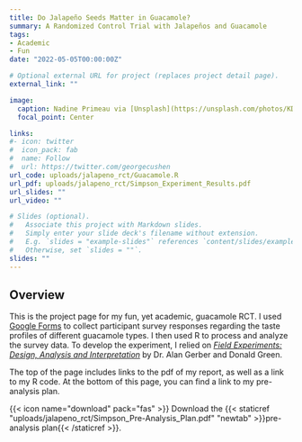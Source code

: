 ```yaml
---
title: Do Jalapeño Seeds Matter in Guacamole?
summary: A Randomized Control Trial with Jalapeños and Guacamole
tags:
- Academic
- Fun
date: "2022-05-05T00:00:00Z"

# Optional external URL for project (replaces project detail page).
external_link: ""

image:
  caption: Nadine Primeau via [Unsplash](https://unsplash.com/photos/KD3XqquHlcc)
  focal_point: Center

links:
#- icon: twitter
#  icon_pack: fab
#  name: Follow
#  url: https://twitter.com/georgecushen
url_code: uploads/jalapeno_rct/Guacamole.R
url_pdf: uploads/jalapeno_rct/Simpson_Experiment_Results.pdf
url_slides: ""
url_video: ""

# Slides (optional).
#   Associate this project with Markdown slides.
#   Simply enter your slide deck's filename without extension.
#   E.g. `slides = "example-slides"` references `content/slides/example-slides.md`.
#   Otherwise, set `slides = ""`.
slides: ""
---
```


## Overview

This is the project page for my fun, yet academic, guacamole RCT. I used [Google Forms](https://docs.google.com/forms/) to collect participant survey responses regarding the taste profiles of different guacamole types. I then used R to process and analyze the survey data. To develop the experiment, I relied on [*Field Experiments: Design, Analysis and Interpretation*](https://isps.yale.edu/FEDAI) by Dr. Alan Gerber and Donald Green.

The top of the page includes links to the pdf of my report, as well as a link to my R code. At the bottom of this page, you can find a link to my pre-analysis plan.


{{< icon name="download" pack="fas" >}} Download the {{< staticref "uploads/jalapeno_rct/Simpson_Pre-Analysis_Plan.pdf" "newtab" >}}pre-analysis plan{{< /staticref >}}.

